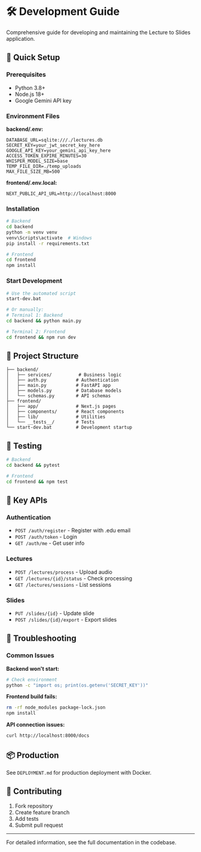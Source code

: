 # 🛠️ Development Guide

Comprehensive guide for developing and maintaining the Lecture to Slides application.

## 🚀 Quick Setup

### Prerequisites
- Python 3.8+
- Node.js 18+
- Google Gemini API key

### Environment Files

**backend/.env:**
```env
DATABASE_URL=sqlite:///./lectures.db
SECRET_KEY=your_jwt_secret_key_here
GOOGLE_API_KEY=your_gemini_api_key_here
ACCESS_TOKEN_EXPIRE_MINUTES=30
WHISPER_MODEL_SIZE=base
TEMP_FILE_DIR=./temp_uploads
MAX_FILE_SIZE_MB=500
```

**frontend/.env.local:**
```env
NEXT_PUBLIC_API_URL=http://localhost:8000
```

### Installation

```bash
# Backend
cd backend
python -m venv venv
venv\Scripts\activate  # Windows
pip install -r requirements.txt

# Frontend
cd frontend
npm install
```

### Start Development

```bash
# Use the automated script
start-dev.bat

# Or manually:
# Terminal 1: Backend
cd backend && python main.py

# Terminal 2: Frontend  
cd frontend && npm run dev
```

## 📁 Project Structure

```
├── backend/
│   ├── services/          # Business logic
│   ├── auth.py           # Authentication
│   ├── main.py           # FastAPI app
│   ├── models.py         # Database models
│   └── schemas.py        # API schemas
├── frontend/
│   ├── app/              # Next.js pages
│   ├── components/       # React components
│   ├── lib/              # Utilities
│   └── __tests__/        # Tests
└── start-dev.bat         # Development startup
```

## 🧪 Testing

```bash
# Backend
cd backend && pytest

# Frontend
cd frontend && npm test
```

## 🔧 Key APIs

### Authentication
- `POST /auth/register` - Register with .edu email
- `POST /auth/token` - Login
- `GET /auth/me` - Get user info

### Lectures
- `POST /lectures/process` - Upload audio
- `GET /lectures/{id}/status` - Check processing
- `GET /lectures/sessions` - List sessions

### Slides
- `PUT /slides/{id}` - Update slide
- `POST /slides/{id}/export` - Export slides

## 🐛 Troubleshooting

### Common Issues

**Backend won't start:**
```bash
# Check environment
python -c "import os; print(os.getenv('SECRET_KEY'))"
```

**Frontend build fails:**
```bash
rm -rf node_modules package-lock.json
npm install
```

**API connection issues:**
```bash
curl http://localhost:8000/docs
```

## 📦 Production

See `DEPLOYMENT.md` for production deployment with Docker.

## 🤝 Contributing

1. Fork repository
2. Create feature branch
3. Add tests
4. Submit pull request

---

For detailed information, see the full documentation in the codebase.